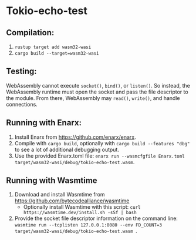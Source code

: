 # Tokio-echo-test

## Compilation:
1. `rustup target add wasm32-wasi`
2. `cargo build --target=wasm32-wasi`

## Testing:
WebAssembly cannot execute `socket()`, `bind()`, or `listen()`. So instead, the WebAssembly runtime must open the socket and pass the file descriptor to the module. From there, WebAssembly may `read()`, `write()`, and handle connections.

## Running with Enarx:
1. Install Enarx from https://github.com/enarx/enarx.
2. Compile with `cargo build`, optionally with `cargo build --features "dbg"` to see a lot of additional debugging output.
3. Use the provided Enarx.toml file: `enarx run --wasmcfgfile Enarx.toml target/wasm32-wasi/debug/tokio-echo-test.wasm`.

## Running with Wasmtime
1. Download and install Wasmtime from https://github.com/bytecodealliance/wasmtime
   * Optionally install Wasmtime with this script: `curl https://wasmtime.dev/install.sh -sSf | bash`
2. Provide the socket file descriptor information on the command line: `wasmtime run --tcplisten 127.0.0.1:8080 --env FD_COUNT=3 target/wasm32-wasi/debug/tokio-echo-test.wasm `.
